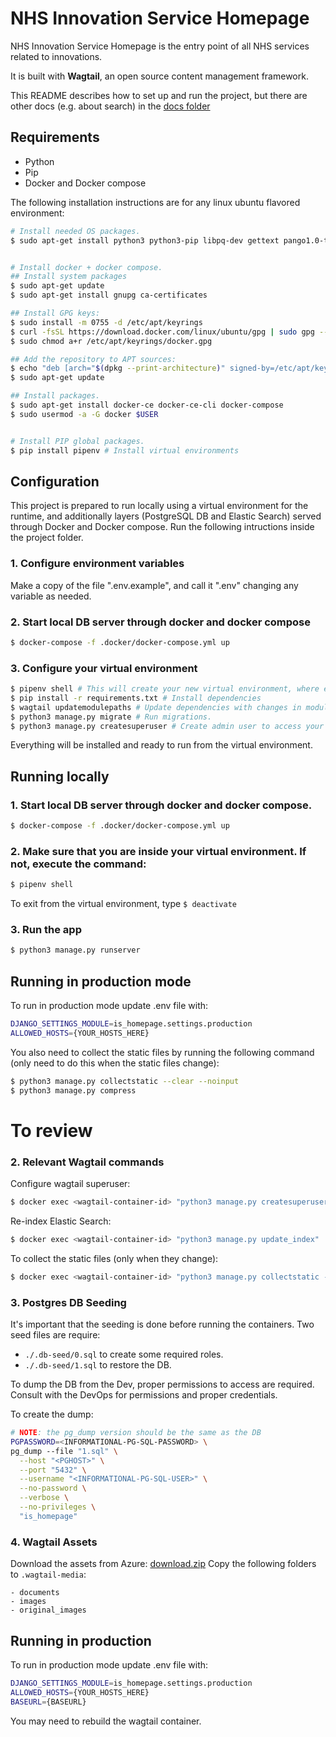# NHS Innovation Service Homepage
NHS Innovation Service Homepage is the entry point of all NHS services related to innovations.

It is built with **Wagtail**, an open source content management framework.

This README describes how to set up and run the project, but there are other docs (e.g. about search) in the [docs folder](./docs)

## Requirements
- Python
- Pip
- Docker and Docker compose

The following installation instructions are for any linux ubuntu flavored environment:

``` bash
# Install needed OS packages.
$ sudo apt-get install python3 python3-pip libpq-dev gettext pango1.0-tools


# Install docker + docker compose.
## Install system packages
$ sudo apt-get update
$ sudo apt-get install gnupg ca-certificates

## Install GPG keys:
$ sudo install -m 0755 -d /etc/apt/keyrings
$ curl -fsSL https://download.docker.com/linux/ubuntu/gpg | sudo gpg --dearmor -o /etc/apt/keyrings/docker.gpg
$ sudo chmod a+r /etc/apt/keyrings/docker.gpg

## Add the repository to APT sources:
$ echo "deb [arch="$(dpkg --print-architecture)" signed-by=/etc/apt/keyrings/docker.gpg] https://download.docker.com/linux/ubuntu "$(. /etc/os-release && echo "$VERSION_CODENAME")" stable" | sudo tee /etc/apt/sources.list.d/docker.list > /dev/null
$ sudo apt-get update

## Install packages.
$ sudo apt-get install docker-ce docker-ce-cli docker-compose
$ sudo usermod -a -G docker $USER


# Install PIP global packages.
$ pip install pipenv # Install virtual environments
```

## Configuration
This project is prepared to run locally using a virtual environment for the runtime, and additionally layers (PostgreSQL DB and Elastic Search) served through Docker and Docker compose. Run the following intructions inside the project folder.

### 1. Configure environment variables
Make a copy of the file ".env.example", and call it ".env" changing any variable as needed.

### 2. Start local DB server through docker and docker compose
```bash
$ docker-compose -f .docker/docker-compose.yml up
```

### 3. Configure your virtual environment
``` bash
$ pipenv shell # This will create your new virtual environment, where everything runs.
$ pip install -r requirements.txt # Install dependencies
$ wagtail updatemodulepaths # Update dependencies with changes in module paths. This will be needed until all dependencies are updated to the wagtail version used. (https://docs.wagtail.org/en/stable/releases/3.0.html#changes-to-module-paths)
$ python3 manage.py migrate # Run migrations.
$ python3 manage.py createsuperuser # Create admin user to access your local admin area.

```
Everything will be installed and ready to run from the virtual environment.


## Running locally
### 1. Start local DB server through docker and docker compose.
```bash
$ docker-compose -f .docker/docker-compose.yml up
```
### 2. Make sure that you are inside your virtual environment. If not, execute the command:
```bash
$ pipenv shell
```
To exit from the virtual environment, type `$ deactivate`
### 3. Run the app
```bash
$ python3 manage.py runserver
```

## Running in production mode
To run in production mode update .env file with:
```bash
DJANGO_SETTINGS_MODULE=is_homepage.settings.production
ALLOWED_HOSTS={YOUR_HOSTS_HERE}
```

You also need to collect the static files by running the following command (only need to do this when the static files change):
```bash
$ python3 manage.py collectstatic --clear --noinput
$ python3 manage.py compress
```


















# To review

### 2. Relevant Wagtail commands
Configure wagtail superuser:
``` bash
$ docker exec <wagtail-container-id> "python3 manage.py createsuperuser"
```

Re-index Elastic Search:
``` bash
$ docker exec <wagtail-container-id> "python3 manage.py update_index"
```

To collect the static files (only when they change):
``` bash
$ docker exec <wagtail-container-id> "python3 manage.py collectstatic --clear --noinput && python3 manage.py comprress"
```

### 3. Postgres DB Seeding

It's important that the seeding is done before running the containers.
Two seed files are require:
- `./.db-seed/0.sql` to create some required roles. 
- `./.db-seed/1.sql` to restore the DB.

To dump the DB from the Dev, proper permissions to access are required.
Consult with the DevOps for permissions and proper credentials.

To create the dump:
``` bash
# NOTE: the pg_dump version should be the same as the DB
PGPASSWORD=<INFORMATIONAL-PG-SQL-PASSWORD> \
pg_dump --file "1.sql" \
  --host "<PGHOST>" \
  --port "5432" \
  --username "<INFORMATIONAL-PG-SQL-USER>" \
  --no-password \
  --verbose \
  --no-privileges \
  "is_homepage"
```

### 4. Wagtail Assets

Download the assets from Azure: [download.zip](https://nhse-innovation-service-informational-dev.scm.azurewebsites.net/api/zip/media/)
Copy the following folders to `.wagtail-media`:
```
- documents
- images
- original_images
```


## Running in production
To run in production mode update .env file with:
```bash
DJANGO_SETTINGS_MODULE=is_homepage.settings.production
ALLOWED_HOSTS={YOUR_HOSTS_HERE}
BASEURL={BASEURL}
```
You may need to rebuild the wagtail container.
